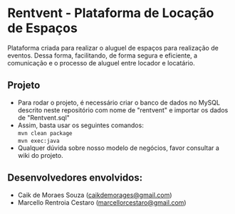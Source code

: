 # Rentvent - Plataforma de Locação de Espaços 
Plataforma criada para realizar o aluguel de espaços para realização de eventos. Dessa forma, facilitando, de forma segura e eficiente, a comunicação e o processo de aluguel entre locador e locatário.

## Projeto
- Para rodar o projeto, é necessário criar o banco de dados no MySQL descrito neste repositório com nome de "rentvent" e importar os dados de "Rentvent.sql"
- Assim, basta usar os seguintes comandos:  
``` mvn clean package ```  
``` mvn exec:java ```
- Qualquer dúvida sobre nosso modelo de negócios, favor consultar a wiki do projeto. 

## Desenvolvedores envolvidos:
- Caik de Moraes Souza (caikdemorages@gmail.com)
- Marcello Rentroia Cestaro (marcellorcestaro@gmail.com)
